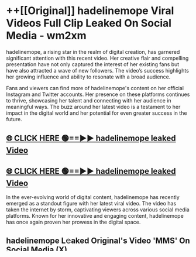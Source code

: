 # ++[[Original]] hadelinemope Viral Videos Full Clip Leaked On Social Media - wm2xm<br>

hadelinemope, a rising star in the realm of digital creation, has garnered significant attention with this recent video. Her creative flair and compelling presentation have not only captured the interest of her existing fans but have also attracted a wave of new followers. The video’s success highlights her growing influence and ability to resonate with a broad audience.

Fans and viewers can find more of hadelinemope's content on her official Instagram and Twitter accounts. Her presence on these platforms continues to thrive, showcasing her talent and connecting with her audience in meaningful ways. The buzz around her latest video is a testament to her impact in the digital world and her potential for even greater success in the future.


## [🌐 CLICK HERE 🟢==►► hadelinemope leaked Video ](https://onlyclips.site?title=hadelinemope&ref=git)

## [🌐 CLICK HERE 🟢==►► hadelinemope leaked Video ](https://onlyclips.site?title=hadelinemope&ref=git)


In the ever-evolving world of digital content, hadelinemope has recently emerged as a standout figure with her latest viral video. The video has taken the internet by storm, captivating viewers across various social media platforms. Known for her innovative and engaging content, hadelinemope has once again proven her prowess in the digital space.



## hadelinemope L𝚎aked Original's Video 'MMS' On Social Media (X)


Stay tuned for more updates and content from hadelinemope as she continues to make waves in the world of digital media.

hadelinemope video Instagram

hadelinemope video official twitter


Related Searches :

hadelinemope Leak Leaked

hadelinemope Leak Nude

hadelinemope Leak Onlyfans Video

hadelinemope Leak Leaks

hadelinemope Leak Photos

hadelinemope Leak Sexy Video

hadelinemope Leak Video

hadelinemope Leak

hadelinemope Leak Video

hadelinemope Leak Shower Video

hadelinemope Leak Twitter Video


